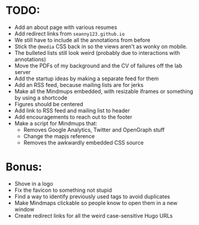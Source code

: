 # TODO:

- Add an about page with various resumes
- Add redirect links from `seanny123.github.io`
- We still have to include all the annotations from before
- Stick the `@media` CSS back in so the views aren't as wonky on mobile.
- The bulleted lists still look weird (probably due to interactions with annotations)
- Move the PDFs of my background and the CV of failures off the lab server
- Add the startup ideas by making a separate feed for them
- Add an RSS feed, because mailing lists are for jerks
- Make all the Mindmups embedded, with resizable iframes or something by using a shortcode
- Figures should be centered
- Add link to RSS feed and mailing list to header
- Add encouragements to reach out to the footer
- Make a script for Mindmups that:
    - Removes Google Analytics, Twitter and OpenGraph stuff
    - Change the mapjs reference
    - Removes the awkwardly embedded CSS source

# Bonus:

- Shove in a logo
- Fix the favicon to something not stupid
- Find a way to identify previously used tags to avoid duplicates
- Make Mindmaps clickable so people know to open them in a new window
- Create redirect links for all the weird case-sensitive Hugo URLs
